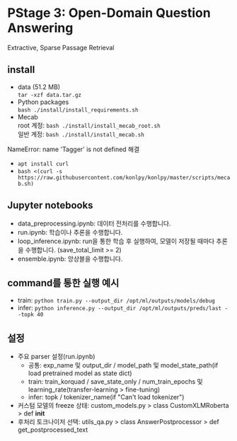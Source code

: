 # PStage 3: Open-Domain Question Answering
Extractive, Sparse Passage Retrieval

## install
- data (51.2 MB)  
`tar -xzf data.tar.gz`
- Python packages  
`bash ./install/install_requirements.sh`
- Mecab  
root 계정: `bash ./install/install_mecab_root.sh`  
일반 계정: `bash ./install/install_mecab.sh`  

NameError: name 'Tagger' is not defined 해결
- `apt install curl`
- `bash <(curl -s https://raw.githubusercontent.com/konlpy/konlpy/master/scripts/mecab.sh)`

## Jupyter notebooks
- data_preprocessing.ipynb: 데이터 전처리를 수행합니다.
- run.ipynb: 학습이나 추론을 수행합니다.
- loop_inference.ipynb: run을 통한 학습 후 실행하여, 모델이 저장될 때마다 추론을 수행합니다. (save_total_limit >= 2)
- ensemble.ipynb: 앙상블을 수행합니다.

## command를 통한 실행 예시
- train: `python train.py --output_dir /opt/ml/outputs/models/debug`  
- infer: `python inference.py --output_dir /opt/ml/outputs/preds/last --topk 40`

## 설정
- 주요 parser 설정(run.ipynb)
  - 공통: exp_name 및 output_dir / model_path 및 model_state_path(if load pretrained model as state dict)
  - train: train_korquad / save_state_only / num_train_epochs 및 learning_rate(transfer-learning > fine-tuning)
  - infer: topk / tokenizer_name(if "Can't load tokenizer")
- 커스텀 모델의 freeze 상태: custom_models.py > class CustomXLMRoberta > def __init__
- 후처리 토크나이저 선택: utils_qa.py > class AnswerPostprocessor > def get_postprocessed_text

